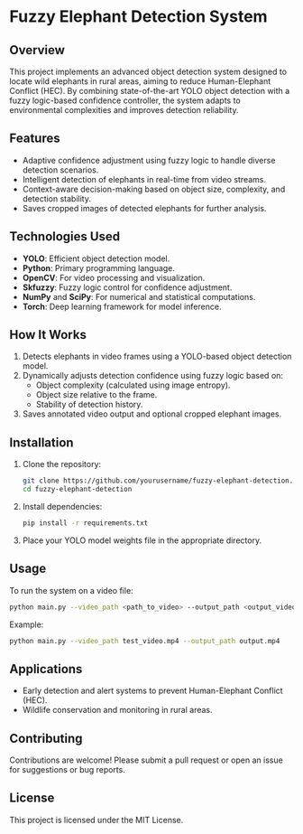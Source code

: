 # **Fuzzy Elephant Detection System**  

## **Overview**  
This project implements an advanced object detection system designed to locate wild elephants in rural areas, aiming to reduce Human-Elephant Conflict (HEC). By combining state-of-the-art YOLO object detection with a fuzzy logic-based confidence controller, the system adapts to environmental complexities and improves detection reliability.  

## **Features**  
- Adaptive confidence adjustment using fuzzy logic to handle diverse detection scenarios.  
- Intelligent detection of elephants in real-time from video streams.  
- Context-aware decision-making based on object size, complexity, and detection stability.  
- Saves cropped images of detected elephants for further analysis.  

## **Technologies Used**  
- **YOLO**: Efficient object detection model.  
- **Python**: Primary programming language.  
- **OpenCV**: For video processing and visualization.  
- **Skfuzzy**: Fuzzy logic control for confidence adjustment.  
- **NumPy** and **SciPy**: For numerical and statistical computations.  
- **Torch**: Deep learning framework for model inference.  

## **How It Works**  
1. Detects elephants in video frames using a YOLO-based object detection model.  
2. Dynamically adjusts detection confidence using fuzzy logic based on:  
   - Object complexity (calculated using image entropy).  
   - Object size relative to the frame.  
   - Stability of detection history.  
3. Saves annotated video output and optional cropped elephant images.  

## **Installation**  
1. Clone the repository:  
   ```bash  
   git clone https://github.com/yourusername/fuzzy-elephant-detection.git  
   cd fuzzy-elephant-detection  
   ```  
2. Install dependencies:  
   ```bash  
   pip install -r requirements.txt  
   ```  
3. Place your YOLO model weights file in the appropriate directory.  

## **Usage**  
To run the system on a video file:  
```bash  
python main.py --video_path <path_to_video> --output_path <output_video_path>  
```  
Example:  
```bash  
python main.py --video_path test_video.mp4 --output_path output.mp4  
```  

## **Applications**  
- Early detection and alert systems to prevent Human-Elephant Conflict (HEC).  
- Wildlife conservation and monitoring in rural areas.  

## **Contributing**  
Contributions are welcome! Please submit a pull request or open an issue for suggestions or bug reports.  

## **License**  
This project is licensed under the MIT License.  

